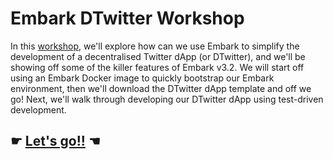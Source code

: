 # Embark DTwitter Workshop
In this [workshop](https://github.com/status-im/embark-dtwitter-workshop/tree/start/instructions), we'll explore how can we use Embark to simplify the development of a decentralised Twitter dApp (or DTwitter), and we'll be showing off some of the killer features of Embark v3.2. We will start off using an Embark Docker image to quickly bootstrap our Embark environment, then we'll download the DTwitter dApp template and off we go! Next, we'll walk through developing our DTwitter dApp using test-driven development.

## ☛ [Let's go!!](https://github.com/status-im/embark-dtwitter-workshop/tree/start/instructions) ☚